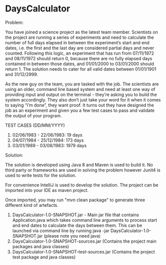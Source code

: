 # DaysCalculator

Problem:

You have joined a science project as the latest team member. Scientists on the project are running a series of experiments and need to calculate the number of full days elapsed in between the experiment’s start and end dates, i.e. the first and the last day are considered partial days and never counted. Following this logic, an experiment that has run from 07/11/1972 and 08/11/1972 should return 0, because there are no fully elapsed days contained in between those dates, and 01/01/2000 to 03/01/2000 should return 1. The solution needs to cater for all valid dates between 01/01/1901 and 31/12/2999. 

As the new guy on the team, you are tasked with the job. The scientists are using an older, command line based system and need at least one way of providing input and output on the terminal - they’re asking you to build the system accordingly. They also don’t just take your word for it when it comes to saying “i’m done”, they want proof. It turns out they have designed the job as an experiment and given you a few test cases to pass and validate the output of your program. 
 
TEST CASES (DD/MM/YYYY)

1. 02/06/1983 - 22/06/1983: 19 days 
2. 04/07/1984 - 25/12/1984: 173 days 
3. 03/01/1989 - 03/08/1983: 1979 days 

Solution:

The solution is developed using Java 8 and Maven is used to build it. 
No third party or frameworks are used in solving the problem however Junit4 is used to write tests for the solution.

For convenience IntelliJ is used to develop the solution.
The project can be imported into your IDE as maven project. 

Once imported, you may run "mvn clean package" to generate three different kind of artefacts.

1. DaysCalculator-1.0-SNAPSHOT.jar - Main jar file that contains Application.java which takes command line arguments to process start and end dates to calculate the days between them.
This can be launched via command line by running java -jar DaysCalculator-1.0-SNAPSHOT.jar (please note you need java)
2. DaysCalculator-1.0-SNAPSHOT-sources.jar (Contains the project main packages and java classes)
3. DaysCalculator-1.0-SNAPSHOT-test-sources.jar (Contains the project test package and java classes)
